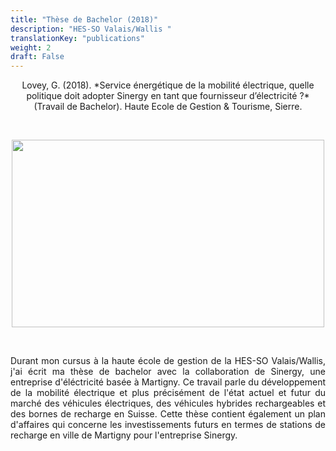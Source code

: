 ```yaml
---
title: "Thèse de Bachelor (2018)"
description: "HES-SO Valais/Wallis "
translationKey: "publications"
weight: 2
draft: False
---
```


<center> Lovey, G. (2018). *Service énergétique de la mobilité électrique, quelle politique doit adopter Sinergy en tant que fournisseur d’électricité ?* (Travail de Bachelor). Haute Ecole de Gestion & Tourisme, Sierre.</p></center>

<p>&nbsp; </p>

<p align="center">
  <img src="/electric-car.png" width="500" height="300"/>
</p>

<p>&nbsp; </p>

<p style="text-align:justify;">Durant mon cursus à la haute école de gestion de la HES-SO Valais/Wallis, j'ai écrit ma thèse de bachelor avec la collaboration de Sinergy, une entreprise d'éléctricité basée à Martigny. Ce travail parle du développement de la mobilité électrique et plus précisément de l'état actuel et futur du marché des véhicules électriques, des véhicules hybrides rechargeables et des bornes de recharge en Suisse.  Cette thèse contient également un plan d'affaires qui concerne les investissements futurs en termes de stations de recharge en ville de Martigny pour l'entreprise Sinergy.</p> 
